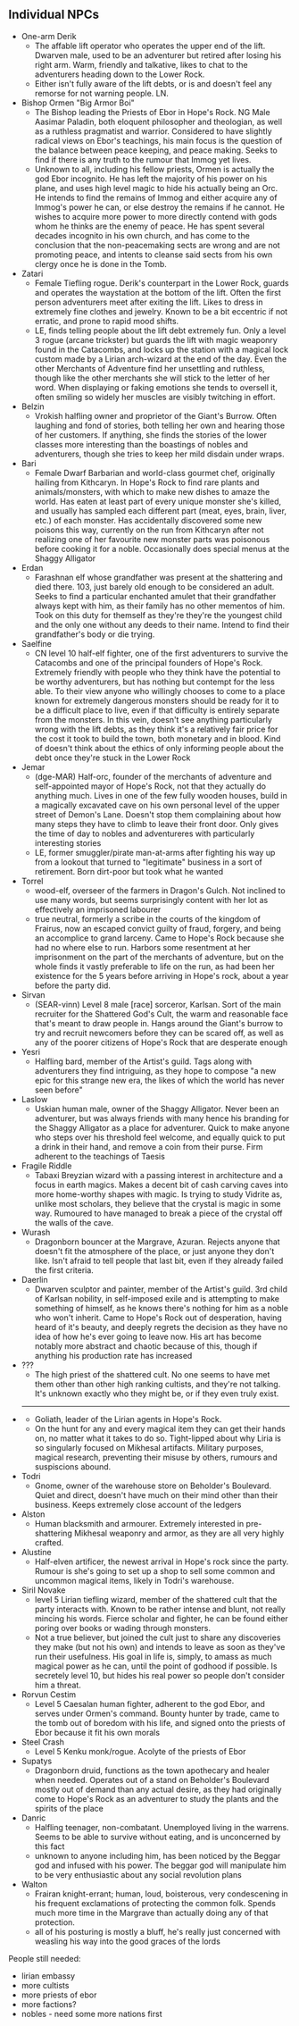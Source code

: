 ## Individual NPCs

- One-arm Derik
	- The affable lift operator who operates the upper end of the lift. Dwarven male, used to be an adventurer but retired after losing his right arm. Warm, friendly and talkative, likes to chat to the adventurers heading down to the Lower Rock.
	- Either isn't fully aware of the lift debts, or is and doesn't feel any remorse for not warning people. LN.
- Bishop Ormen "Big Armor Boi"
	- The Bishop leading the Priests of Ebor in Hope's Rock. NG Male Aasimar Paladin, both eloquent philosopher and theologian, as well as a ruthless pragmatist and warrior. Considered to have slightly radical views on Ebor's teachings, his main focus is the question of the balance between peace keeping, and peace making. Seeks to find if there is any truth to the rumour that Immog yet lives.
	- Unknown to all, including his fellow priests, Ormen is actually the god Ebor incognito. He has left the majority of his power on his plane, and uses high level magic to hide his actually being an Orc. He intends to find the remains of Immog and either acquire any of Immog's power he can, or else destroy the remains if he cannot. He wishes to acquire more power to more directly contend with gods whom he thinks are the enemy of peace. He has spent several decades incognito in his own church, and has come to the conclusion that the non-peacemaking sects are wrong and are not promoting peace, and intents to cleanse said sects from his own clergy once he is done in the Tomb.
- Zatari
	- Female Tiefling rogue. Derik's counterpart in the Lower Rock, guards and operates the waystation at the bottom of the lift. Often the first person adventurers meet after exiting the lift. Likes to dress in extremely fine clothes and jewelry. Known to be a bit eccentric if not erratic, and prone to rapid mood shifts.
	- LE, finds telling people about the lift debt extremely fun. Only a level 3 rogue (arcane trickster) but guards the lift with magic weaponry found in the Catacombs, and locks up the station with a magical lock custom made by a Lirian arch-wizard at the end of the day. Even the other Merchants of Adventure find her unsettling and ruthless, though like the other merchants she will stick to the letter of her word. When displaying or faking emotions she tends to oversell it, often smiling so widely her muscles are visibly twitching in effort.
- Belzin
	- Vrokish halfling owner and proprietor of the Giant's Burrow. Often laughing and fond of stories, both telling her own and hearing those of her customers. If anything, she finds the stories of the lower classes more interesting than the boastings of nobles and adventurers, though she tries to keep her mild disdain under wraps.
- Bari
	- Female Dwarf Barbarian and world-class gourmet chef, originally hailing from Kithcaryn. In Hope's Rock to find rare plants and animals/monsters, with which to make new dishes to amaze the world. Has eaten at least part of every unique monster she's killed, and usually has sampled each different part (meat, eyes, brain, liver, etc.) of each monster. Has accidentally discovered some new poisons this way, currently on the run from Kithcaryn after not realizing one of her favourite new monster parts was poisonous before cooking it for a noble. Occasionally does special menus at the Shaggy Alligator
- Erdan
	- Farashnan elf whose grandfather was present at the shattering and died there. 103, just barely old enough to be considered an adult. Seeks to find a particular enchanted amulet that their grandfather always kept with him, as their family has no other mementos of him. Took on this duty for themself as they're they're the youngest child and the only one without any deeds to their name. Intend to find their grandfather's body or die trying.
- Saelfine
	- CN level 10 half-elf fighter, one of the first adventurers to survive the Catacombs and one of the principal founders of Hope's Rock. Extremely friendly with people who they think have the potential to be worthy adventurers, but has nothing but contempt for the less able. To their view anyone who willingly chooses to come to a place known for extremely dangerous monsters should be ready for it to be a difficult place to live, even if that difficulty is entirely separate from the monsters. In this vein, doesn't see anything particularly wrong with the lift debts, as they think it's a relatively fair price for the cost it took to build the town, both monetary and in blood. Kind of doesn't think about the ethics of only informing people about the debt once they're stuck in the Lower Rock
- Jemar
	- (dge-MAR) Half-orc, founder of the merchants of adventure and self-appointed mayor of Hope's Rock, not that they actually do anything much. Lives in one of the few fully wooden houses, build in a magically excavated cave on his own personal level of the upper street of Demon's Lane. Doesn't stop them complaining about how many steps they have to climb to leave their front door. Only gives the time of day to nobles and adventureres with particularly interesting stories
	- LE, former smuggler/pirate man-at-arms after fighting his way up from a lookout that turned to "legitimate" business in a sort of retirement. Born dirt-poor but took what he wanted
- Torrel
	- wood-elf, overseer of the farmers in Dragon's Gulch. Not inclined to use many words, but seems surprisingly content with her lot as effectively an imprisoned labourer
	- true neutral, formerly a scribe in the courts of the kingdom of Frairus, now an escaped convict guilty of fraud, forgery, and being an accomplice to grand larceny. Came to Hope's Rock because she had no where else to run. Harbors some resentment at her imprisonment on the part of the merchants of adventure, but on the whole finds it vastly preferable to life on the run, as had been her existence for the 5 years before arriving in Hope's rock, about a year before the party did.
- Sirvan
	- (SEAR-vinn) Level 8 male [race] sorceror, Karlsan. Sort of the main recruiter for the Shattered God's Cult, the warm and reasonable face that's meant to draw people in. Hangs around the Giant's burrow to try and recruit newcomers before they can be scared off, as well as any of the poorer citizens of Hope's Rock that are desperate enough
- Yesri
	- Halfling bard, member of the Artist's guild. Tags along with adventurers they find intriguing, as they hope to compose "a new epic for this strange new era, the likes of which the world has never seen before"
- Laslow
	- Uskian human male, owner of the Shaggy Alligator. Never been an adventurer, but was always friends with many hence his branding for the Shaggy Alligator as a place for adventurer. Quick to make anyone who steps over his threshold feel welcome, and equally quick to put a drink in their hand, and remove a coin from their purse. Firm adherent to the teachings of Taesis
- Fragile Riddle
	- Tabaxi Breyzian wizard with a passing interest in architecture and a focus in earth magics. Makes a decent bit of cash carving caves into more home-worthy shapes with magic. Is trying to study Vidrite as, unlike most scholars, they believe that the crystal is magic in some way. Rumoured to have managed to break a piece of the crystal off the walls of the cave.
- Wurash
	- Dragonborn bouncer at the Margrave, Azuran. Rejects anyone that doesn't fit the atmosphere of the place, or just anyone they don't like. Isn't afraid to tell people that last bit, even if they already failed the first criteria.
- Daerlin
	- Dwarven sculptor and painter, member of the Artist's guild. 3rd child of Karlsan nobility, in self-imposed exile and is attempting to make something of himself, as he knows there's nothing for him as a noble who won't inherit. Came to Hope's Rock out of desperation, having heard of it's beauty, and deeply regrets the decision as they have no idea of how he's ever going to leave now. His art has become notably more abstract and chaotic because of this, though if anything his production rate has increased
- ???
	- The high priest of the shattered cult. No one seems to have met them other than other high ranking cultists, and they're not talking. It's unknown exactly who they might be, or if they even truly exist.
- ___ 
	- Goliath, leader of the Lirian agents in Hope's Rock.
	- On the hunt for any and every magical item they can get their hands on, no matter what it takes to do so. Tight-lipped about why Liria is so singularly focused on Mikhesal artifacts. Military purposes, magical research, preventing their misuse by others, rumours and suspiscions abound.
- Todri
	- Gnome, owner of the warehouse store on Beholder's Boulevard. Quiet and direct, doesn't have much on their mind other than their business. Keeps extremely close account of the ledgers
- Alston
	- Human blacksmith and armourer. Extremely interested in pre-shattering Mikhesal weaponry and armor, as they are all very highly crafted.
- Alustine
    - Half-elven artificer, the newest arrival in Hope's rock since the party. Rumour is she's going to set up a shop to sell some common and uncommon magical items, likely in Todri's warehouse. 
- Siril Novake
	- level 5 Lirian tiefling wizard, member of the shattered cult that the party interacts with. Known to be rather intense and blunt, not really mincing his words. Fierce scholar and fighter, he can be found either poring over books or wading through monsters.
	- Not a true believer, but joined the cult just to share any discoveries they make (but not his own) and intends to leave as soon as they've run their usefulness. His goal in life is, simply, to amass as much magical power as he can, until the point of godhood if possible. Is secretely level 10, but hides his real power so people don't consider him a threat.
- Rorvun Cestim
	- Level 5 Caesalan human fighter, adherent to the god Ebor, and serves under Ormen's command. Bounty hunter by trade, came to the tomb out of boredom with his life, and signed onto the priests of Ebor because it fit his own morals
- Steel Crash
	- Level 5 Kenku monk/rogue. Acolyte of the priests of Ebor
- Supatys
	- Dragonborn druid, functions as the town apothecary and healer when needed. Operates out of a stand on Beholder's Boulevard mostly out of demand than any actual desire, as they had originally come to Hope's Rock as an adventurer to study the plants and the spirits of the place
- Danric
    - Halfling teenager, non-combatant. Unemployed living in the warrens. Seems to be able to survive without eating, and is unconcerned by this fact
    - unknown to anyone including him, has been noticed by the Beggar god and infused with his power. The beggar god will manipulate him to be very enthusiastic about any social revolution plans
- Walton
    - Frairan knight-errant; human, loud, boisterous, very condescening in his frequent exclamations of protecting the common folk. Spends much more time in the Margrave than actually doing any of that protection.
    - all of his posturing is mostly a bluff, he's really just concerned with weasling his way into the good graces of the lords
  


People still needed:
- lirian embassy
- more cultists
- more priests of ebor
- more factions?
- nobles - need some more nations first
